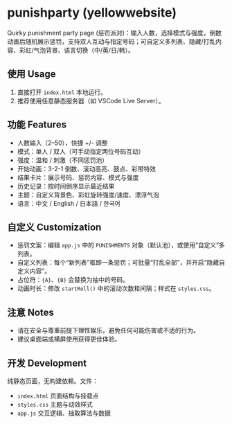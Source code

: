 # punishparty (yellowwebsite)

Quirky punishment party page (惩罚派对)：输入人数，选择模式与强度，倒数动画后随机展示惩罚，支持双人互动与指定号码；可自定义多列表、隐藏/打乱内容、彩虹/气泡背景、语言切换（中/英/日/韩）。

## 使用 Usage

1. 直接打开 `index.html` 本地运行。
2. 推荐使用任意静态服务器（如 VSCode Live Server）。

## 功能 Features

- 人数输入（2–50），快捷 +/- 调整
- 模式：单人 / 双人（可手动指定两位号码互动）
- 强度：温和 / 刺激（不同惩罚池）
- 开始动画：3-2-1 倒数、滚动高亮、鼓点、彩带特效
- 结果卡片：展示号码、惩罚内容、模式与强度
- 历史记录：按时间倒序显示最近结果
- 主题：自定义背景色、彩虹旋转强度/速度、漂浮气泡
- 语言：中文 / English / 日本語 / 한국어

## 自定义 Customization

- 惩罚文案：编辑 `app.js` 中的 `PUNISHMENTS` 对象（默认池），或使用“自定义”多列表。
- 自定义列表：每个“新列表”框即一条惩罚；可批量“打乱全部”，并开启“隐藏自定义内容”。
- 占位符：`{A}`、`{B}` 会替换为抽中的号码。
- 动画时长：修改 `startRoll()` 中的滚动次数和间隔；样式在 `styles.css`。

## 注意 Notes

- 请在安全与尊重前提下理性娱乐，避免任何可能伤害或不适的行为。
- 建议桌面端或横屏使用获得更佳体验。

## 开发 Development

纯静态页面，无构建依赖。文件：

- `index.html` 页面结构与挂载点
- `styles.css` 主题与动效样式
- `app.js` 交互逻辑、抽取算法与数据

